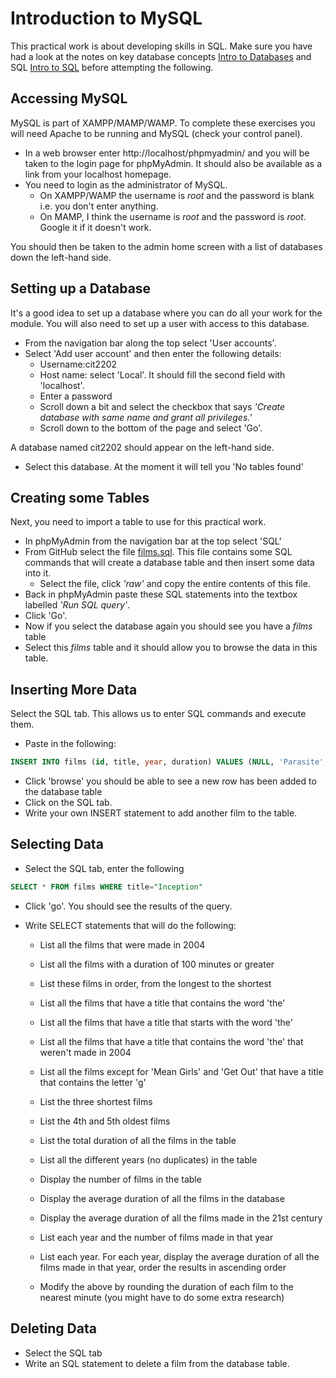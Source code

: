# Introduction to MySQL
This practical work is about developing skills in SQL. Make sure you have had a look at the notes on key database concepts [Intro to Databases](intro-to-databases.md) and SQL [Intro to SQL](intro-to-sql.md) before attempting the following.

## Accessing MySQL
MySQL is part of XAMPP/MAMP/WAMP. To complete these exercises you will need Apache to be running and MySQL (check your control panel).

* In a web browser enter http://localhost/phpmyadmin/ and you will be taken to the login page for phpMyAdmin. It should also be available as a link from your localhost homepage.
* You need to login as the administrator of MySQL.
    * On XAMPP/WAMP the username is *root* and the password is blank i.e. you don't enter anything.
    * On MAMP, I think the username is *root* and the password is *root*. Google it if it doesn't work.  

You should then be taken to the admin home screen with a list of databases down the left-hand side.

## Setting up a Database
It's a good idea to set up a database where you can do all your work for the module. You will also need to set up a user with access to this database.

* From the navigation bar along the top select 'User accounts'.
* Select 'Add user account' and then enter the following details:
    * Username:cit2202
    * Host name: select 'Local'. It should fill the second field with 'localhost'.
    * Enter a password
    * Scroll down a bit and select the checkbox that says *'Create database with same name and grant all privileges.'*
    * Scroll down to the bottom of the page and select 'Go'.

A database named cit2202 should appear on the left-hand side.
* Select this database. At the moment it will tell you 'No tables found'

## Creating some Tables
Next, you need to import a table to use for this practical work.
* In phpMyAdmin from the navigation bar at the top select 'SQL'
* From GitHub select the file [films.sql](films.sql). This file contains some SQL commands that will create a database table and then insert some data into it.
    * Select the file, click *'raw'* and copy the entire contents of this file.
* Back in phpMyAdmin paste these SQL statements into the textbox labelled *'Run SQL query'*.
* Click 'Go'.
* Now if you select the database again you should see you have a *films* table
* Select this *films* table and it should allow you to browse the data in this table.

## Inserting More Data
Select the SQL tab. This allows us to enter SQL commands and execute them.

* Paste in the following:
```SQL
INSERT INTO films (id, title, year, duration) VALUES (NULL, 'Parasite', 2019, 134)
```
* Click 'browse' you should be able to see a new row has been added to the database table
* Click on the SQL tab.
* Write your own INSERT statement to add another film to the table.

## Selecting Data

* Select the SQL tab, enter the following

```SQL
SELECT * FROM films WHERE title="Inception"
```
* Click 'go'. You should see the results of the query.

* Write SELECT statements that will do the following:
  * List all the films that were made in 2004

  * List all the films  with a duration of 100 minutes or greater

  * List these films in order, from the longest to the shortest

  * List all the films that have a title that contains the word 'the'

  * List all the films that have a title that starts with the word 'the'

  * List all the films that have a title that contains the word 'the' that weren't made in 2004

  * List all the films except for 'Mean Girls' and 'Get Out' that have a title that contains the letter 'g'

  * List the three shortest films

  * List the 4th and 5th oldest films

  * List the total duration of all the films in the table

  * List all the different years (no duplicates) in the table

  * Display the number of films in the table

  * Display the average duration of all the films in the database

  * Display the average duration of all the films made in the 21st century

  * List each year and the number of films made in that year

  * List each year. For each year, display the average duration of all the films made in that year, order the results in ascending order

  * Modify the above by rounding the duration of each film to the nearest minute (you might have to do some extra research)
    

## Deleting Data
* Select the SQL tab
* Write an SQL statement to delete a film from the database table.
